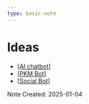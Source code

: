 ```yaml
---
type: basic-note
---
```


# Ideas

- [[AI chatbot]]
- [[PKM Bot]]
- [[Social Bot]]

Note Created: 2025-01-04


[//begin]: # "Autogenerated link references for markdown compatibility"
[AI chatbot]: <ideas/AI chatbot.md> "AI chatbot"
[PKM Bot]: <Ideas/PKM Bot.md> "PKM Bot"
[Social Bot]: <Ideas/Social Bot.md> "Social Bot"
[//end]: # "Autogenerated link references"
